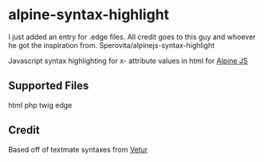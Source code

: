 # alpine-syntax-highlight

I just added an entry for .edge files. All credit goes to this guy and whoever he got the inspiration from. Sperovita/alpinejs-syntax-highlight

Javascript syntax highlighting for x- attribute values in html for [Alpine JS](https://alpinejs.dev/)

## Supported Files

html
php
twig
edge

## Credit

Based off of textmate syntaxes from [Vetur](https://github.com/vuejs/vetur)
